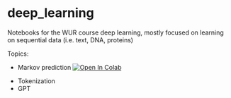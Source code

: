 # deep_learning

Notebooks for the WUR course deep learning, mostly focused on learning on sequential data (i.e. text, DNA, proteins)

Topics:
- Markov prediction <a target="_blank" href="https://colab.research.google.com/github/holmrenser/deep_learning/blob/main/markov_prediction.ipynb">
  <img src="https://colab.research.google.com/assets/colab-badge.svg" alt="Open In Colab"/>
</a>
 
- Tokenization
- GPT
